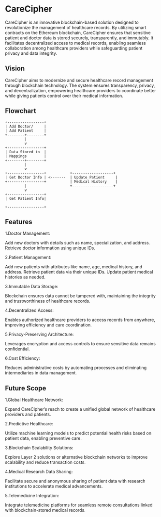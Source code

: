 # CareCipher

CareCipher is an innovative blockchain-based solution designed to revolutionize the management of healthcare records. By utilizing smart contracts on the Ethereum blockchain, CareCipher ensures that sensitive patient and doctor data is stored securely, transparently, and immutably. It facilitates decentralized access to medical records, enabling seamless collaboration among healthcare providers while safeguarding patient privacy and data integrity.

## Vision

CareCipher aims to modernize and secure healthcare record management through blockchain technology. The system ensures transparency, privacy, and decentralization, empowering healthcare providers to coordinate better while giving patients control over their medical information.
## Flowchart

```plaintext
+-----------------+
| Add Doctor/     |
| Add Patient     |
+--------+--------+
         |
         v
+-----------------+
| Data Stored in  |
| Mappings        |
+--------+--------+
         |
         v
+-----------------+           +-------------------+
| Get Doctor Info | <-------  | Update Patient     |
+-----------------+           | Medical History    |
         |                    +-------------------+
         v
+-----------------+
| Get Patient Info|

+-----------------+
```

## Features

1.Doctor Management:

Add new doctors with details such as name, specialization, and address.
Retrieve doctor information using unique IDs.

2.Patient Management:

Add new patients with attributes like name, age, medical history, and address.
Retrieve patient data via their unique IDs.
Update patient medical histories as needed.

3.Immutable Data Storage:

Blockchain ensures data cannot be tampered with, maintaining the integrity and trustworthiness of healthcare records.

4.Decentralized Access:

Enables authorized healthcare providers to access records from anywhere, improving efficiency and care coordination.

5.Privacy-Preserving Architecture:

Leverages encryption and access controls to ensure sensitive data remains confidential.

6.Cost Efficiency:

Reduces administrative costs by automating processes and eliminating intermediaries in data management.

## Future Scope

1.Global Healthcare Network:

Expand CareCipher’s reach to create a unified global network of healthcare providers and patients.

2.Predictive Healthcare:

Utilize machine learning models to predict potential health risks based on patient data, enabling preventive care.

3.Blockchain Scalability Solutions:

Explore Layer 2 solutions or alternative blockchain networks to improve scalability and reduce transaction costs.

4.Medical Research Data Sharing:

Facilitate secure and anonymous sharing of patient data with research institutions to accelerate medical advancements.

5.Telemedicine Integration:

Integrate telemedicine platforms for seamless remote consultations linked with blockchain-stored medical records.
